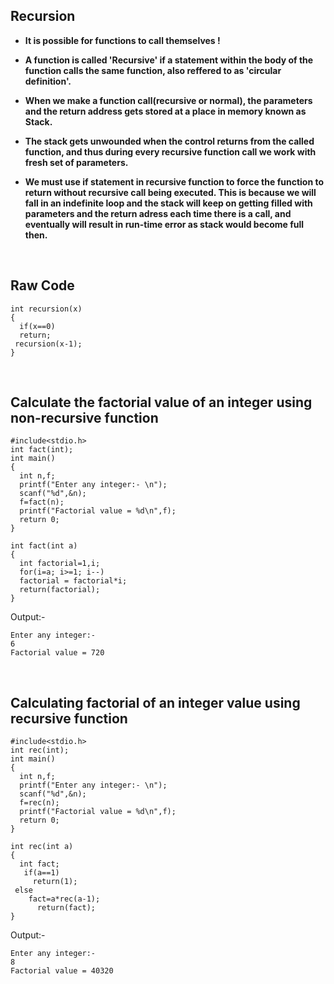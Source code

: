 ## Recursion

* **It is possible for functions to call themselves !**

* **A function is called 'Recursive' if a statement within the body of the function calls the same function, also reffered to as 'circular definition'.**

* **When we make a function call(recursive or normal), the parameters and the return address gets stored at a place in memory known as Stack.**

* **The stack gets unwounded when the control returns from the called function, and thus during every recursive function call we work with fresh set of parameters.**

* **We must use if statement in recursive function to force the function to return without recursive call being executed. This is because we will fall in an indefinite loop and the stack will keep on getting filled with parameters and the return adress each time there is a call, and eventually will result in run-time error as stack would become full then.**

</br>

## Raw Code

```
int recursion(x)
{
  if(x==0)
  return;
 recursion(x-1);
}
```

</br>

## Calculate the factorial value of an integer using non-recursive function

```
#include<stdio.h>
int fact(int);
int main()
{
  int n,f;
  printf("Enter any integer:- \n");
  scanf("%d",&n);
  f=fact(n);
  printf("Factorial value = %d\n",f);
  return 0;
}

int fact(int a)
{
  int factorial=1,i;
  for(i=a; i>=1; i--)
  factorial = factorial*i;
  return(factorial);
}  
```

Output:- 

```
Enter any integer:-
6
Factorial value = 720
```

</br>

## Calculating factorial of an integer value using recursive function

```
#include<stdio.h>
int rec(int);
int main()
{
  int n,f;
  printf("Enter any integer:- \n");
  scanf("%d",&n);
  f=rec(n);
  printf("Factorial value = %d\n",f);
  return 0;
}

int rec(int a)
{
  int fact;
   if(a==1)
     return(1);
 else
    fact=a*rec(a-1);
      return(fact);
} 
```

Output:- 

```
Enter any integer:-
8
Factorial value = 40320
```

#
